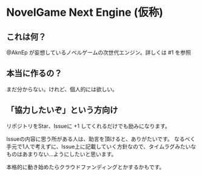 # NovelGame Next Engine (仮称)

## これは何？

@AknEp が妄想しているノベルゲームの次世代エンジン。詳しくは #1 を参照

## 本当に作るの？

まだ分からない。けれど、個人的には欲しい。

## 「協力したいぞ」という方向け

リポジトリをStar、Issueに +1 してくれるだけでも励みになります。

Issueの内容に思う所がある人は、助言を頂けると、ありがたいです。
なるべく手元で1人で考えずに、Issue上に記載していく方針なので、タイムラグみたいなものはあまりない…ようにしたいと思います。

本格的に動き始めたらクラウドファンディングとかするかもです。